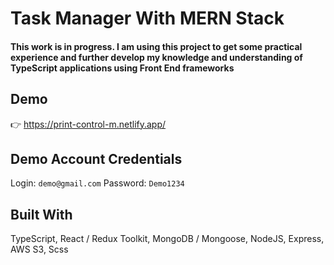 # Task Manager With MERN Stack

#### This work is in progress. I am using this project to get some practical experience and further develop my knowledge and understanding of TypeScript applications using Front End frameworks

## Demo
👉  https://print-control-m.netlify.app/

## Demo Account Credentials
Login:  `demo@gmail.com`
Password:  `Demo1234` 

## Built With
TypeScript,
React / Redux Toolkit,
MongoDB / Mongoose,
NodeJS, Express,
AWS S3,
Scss
